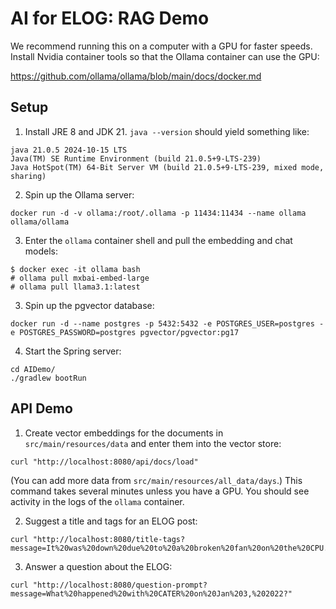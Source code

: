 # AI for ELOG: RAG Demo

We recommend running this on a computer with a GPU for faster speeds. Install Nvidia container tools so that the Ollama container can use the GPU:

https://github.com/ollama/ollama/blob/main/docs/docker.md 

## Setup
1. Install JRE 8 and JDK 21. `java --version` should yield something like:
```
java 21.0.5 2024-10-15 LTS
Java(TM) SE Runtime Environment (build 21.0.5+9-LTS-239)
Java HotSpot(TM) 64-Bit Server VM (build 21.0.5+9-LTS-239, mixed mode, sharing)
```
[//]: # (You may also be able to use a Docker container such as https://adoptium.net/temurin/releases/ or https://hub.docker.com/_/eclipse-temurin but I haven't tried this yet.)

2. Spin up the Ollama server:
```
docker run -d -v ollama:/root/.ollama -p 11434:11434 --name ollama ollama/ollama
``` 
3. Enter the `ollama` container shell and pull the embedding and chat models:
```
$ docker exec -it ollama bash
# ollama pull mxbai-embed-large
# ollama pull llama3.1:latest
```

3. Spin up the pgvector database:
```
docker run -d --name postgres -p 5432:5432 -e POSTGRES_USER=postgres -e POSTGRES_PASSWORD=postgres pgvector/pgvector:pg17
```

4. Start the Spring server:
```
cd AIDemo/
./gradlew bootRun
```

## API Demo

1. Create vector embeddings for the documents in `src/main/resources/data` and enter them into the vector store:
```
curl "http://localhost:8080/api/docs/load"
```
(You can add more data from `src/main/resources/all_data/days`.)
This command takes several minutes unless you have a GPU. You should see activity in the logs of the `ollama` container.

2. Suggest a title and tags for an ELOG post:
```
curl "http://localhost:8080/title-tags?message=It%20was%20down%20due%20to%20a%20broken%20fan%20on%20the%20CPU.%20%5Cn%20To%20resolve%20the%20issue%20and%20revive%20the%20Alpha,%20a%20replacement%20part%20has%20to%20be%20ordered%20and%20arrive%20at%20SLAC%20first.%20Next,%20only%20K.%20Brobeck%20knows%20how%20to%20replace%20it,%20but%20he%20is%20currently%20away%20on%20vacation%20and%20back%20to%20work%20next%20MOnday.%20CTL%20will%20come%20up%20with%20a%20plan%20to%20fix%20the%20issue%20either%20by%20Brobeck%20direct%20someone%20over%20the%20phone%20to%20replace%20it%20or%20find%20someone%20else%20possibly%20knows%20how%20to%20replace%20it.%20Not%20likely%20to%20be%20fixed%20today%20or%20tomorrow,%20LM%20and%20LW%20are%20likely%20delayed.%20More%20updates%20needed."
```

3. Answer a question about the ELOG:
```
curl "http://localhost:8080/question-prompt?message=What%20happened%20with%20CATER%20on%20Jan%203,%202022?"
```
